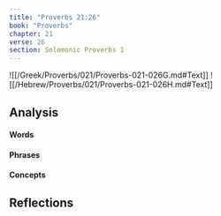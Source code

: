 ```yaml
---
title: "Proverbs 21:26"
book: "Proverbs"
chapter: 21
verse: 26
section: Solomonic Proverbs 1
---
```

![[/Greek/Proverbs/021/Proverbs-021-026G.md#Text]]
![[/Hebrew/Proverbs/021/Proverbs-021-026H.md#Text]]

## Analysis

#### Words

#### Phrases

#### Concepts

## Reflections
